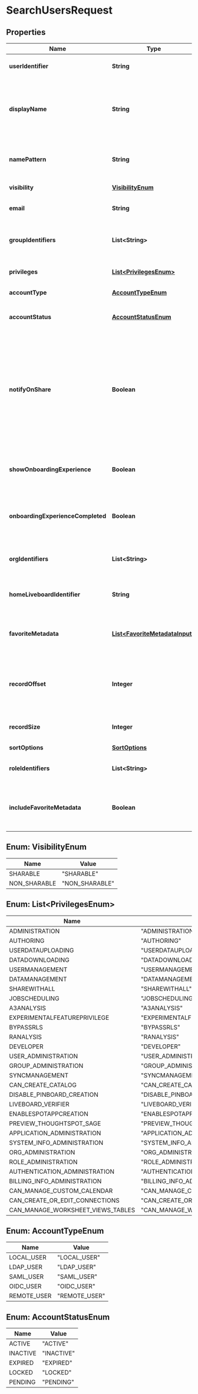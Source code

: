 

# SearchUsersRequest


## Properties

| Name | Type | Description | Notes |
|------------ | ------------- | ------------- | -------------|
|**userIdentifier** | **String** | GUID / name of the user to search |  [optional] |
|**displayName** | **String** | A unique display name string for the user account, usually their first and last name |  [optional] |
|**namePattern** | **String** | A pattern to match case-insensitive name of the User object. |  [optional] |
|**visibility** | [**VisibilityEnum**](#VisibilityEnum) | Visibility of the user |  [optional] |
|**email** | **String** | Email of the user account |  [optional] |
|**groupIdentifiers** | **List&lt;String&gt;** | GUID or name of the group to which the user belongs |  [optional] |
|**privileges** | [**List&lt;PrivilegesEnum&gt;**](#List&lt;PrivilegesEnum&gt;) | Privileges assigned to the user |  [optional] |
|**accountType** | [**AccountTypeEnum**](#AccountTypeEnum) | Type of the account |  [optional] |
|**accountStatus** | [**AccountStatusEnum**](#AccountStatusEnum) | Current status of the user account. |  [optional] |
|**notifyOnShare** | **Boolean** | User preference for receiving email notifications when another ThoughtSpot user shares a metadata object such as Answer, Liveboard, or Worksheet. |  [optional] |
|**showOnboardingExperience** | **Boolean** | The user preference for revisiting the onboarding experience |  [optional] |
|**onboardingExperienceCompleted** | **Boolean** | Indicates if the user has completed the onboarding walkthrough |  [optional] |
|**orgIdentifiers** | **List&lt;String&gt;** | IDs or names of the Orgs to which the user belongs |  [optional] |
|**homeLiveboardIdentifier** | **String** | Unique ID or name of the user&#39;s home Liveboard. |  [optional] |
|**favoriteMetadata** | [**List&lt;FavoriteMetadataInput&gt;**](FavoriteMetadataInput.md) | Metadata objects which are assigned as favorites of the user. |  [optional] |
|**recordOffset** | **Integer** | The starting record number from where the records should be included. |  [optional] |
|**recordSize** | **Integer** | The number of records that should be included. |  [optional] |
|**sortOptions** | [**SortOptions**](SortOptions.md) |  |  [optional] |
|**roleIdentifiers** | **List&lt;String&gt;** | Filters by the role assigned to the user. |  [optional] |
|**includeFavoriteMetadata** | **Boolean** | Indicates if the user&#39;s favorite objects should be displayed. |  [optional] |



## Enum: VisibilityEnum

| Name | Value |
|---- | -----|
| SHARABLE | &quot;SHARABLE&quot; |
| NON_SHARABLE | &quot;NON_SHARABLE&quot; |



## Enum: List&lt;PrivilegesEnum&gt;

| Name | Value |
|---- | -----|
| ADMINISTRATION | &quot;ADMINISTRATION&quot; |
| AUTHORING | &quot;AUTHORING&quot; |
| USERDATAUPLOADING | &quot;USERDATAUPLOADING&quot; |
| DATADOWNLOADING | &quot;DATADOWNLOADING&quot; |
| USERMANAGEMENT | &quot;USERMANAGEMENT&quot; |
| DATAMANAGEMENT | &quot;DATAMANAGEMENT&quot; |
| SHAREWITHALL | &quot;SHAREWITHALL&quot; |
| JOBSCHEDULING | &quot;JOBSCHEDULING&quot; |
| A3ANALYSIS | &quot;A3ANALYSIS&quot; |
| EXPERIMENTALFEATUREPRIVILEGE | &quot;EXPERIMENTALFEATUREPRIVILEGE&quot; |
| BYPASSRLS | &quot;BYPASSRLS&quot; |
| RANALYSIS | &quot;RANALYSIS&quot; |
| DEVELOPER | &quot;DEVELOPER&quot; |
| USER_ADMINISTRATION | &quot;USER_ADMINISTRATION&quot; |
| GROUP_ADMINISTRATION | &quot;GROUP_ADMINISTRATION&quot; |
| SYNCMANAGEMENT | &quot;SYNCMANAGEMENT&quot; |
| CAN_CREATE_CATALOG | &quot;CAN_CREATE_CATALOG&quot; |
| DISABLE_PINBOARD_CREATION | &quot;DISABLE_PINBOARD_CREATION&quot; |
| LIVEBOARD_VERIFIER | &quot;LIVEBOARD_VERIFIER&quot; |
| ENABLESPOTAPPCREATION | &quot;ENABLESPOTAPPCREATION&quot; |
| PREVIEW_THOUGHTSPOT_SAGE | &quot;PREVIEW_THOUGHTSPOT_SAGE&quot; |
| APPLICATION_ADMINISTRATION | &quot;APPLICATION_ADMINISTRATION&quot; |
| SYSTEM_INFO_ADMINISTRATION | &quot;SYSTEM_INFO_ADMINISTRATION&quot; |
| ORG_ADMINISTRATION | &quot;ORG_ADMINISTRATION&quot; |
| ROLE_ADMINISTRATION | &quot;ROLE_ADMINISTRATION&quot; |
| AUTHENTICATION_ADMINISTRATION | &quot;AUTHENTICATION_ADMINISTRATION&quot; |
| BILLING_INFO_ADMINISTRATION | &quot;BILLING_INFO_ADMINISTRATION&quot; |
| CAN_MANAGE_CUSTOM_CALENDAR | &quot;CAN_MANAGE_CUSTOM_CALENDAR&quot; |
| CAN_CREATE_OR_EDIT_CONNECTIONS | &quot;CAN_CREATE_OR_EDIT_CONNECTIONS&quot; |
| CAN_MANAGE_WORKSHEET_VIEWS_TABLES | &quot;CAN_MANAGE_WORKSHEET_VIEWS_TABLES&quot; |



## Enum: AccountTypeEnum

| Name | Value |
|---- | -----|
| LOCAL_USER | &quot;LOCAL_USER&quot; |
| LDAP_USER | &quot;LDAP_USER&quot; |
| SAML_USER | &quot;SAML_USER&quot; |
| OIDC_USER | &quot;OIDC_USER&quot; |
| REMOTE_USER | &quot;REMOTE_USER&quot; |



## Enum: AccountStatusEnum

| Name | Value |
|---- | -----|
| ACTIVE | &quot;ACTIVE&quot; |
| INACTIVE | &quot;INACTIVE&quot; |
| EXPIRED | &quot;EXPIRED&quot; |
| LOCKED | &quot;LOCKED&quot; |
| PENDING | &quot;PENDING&quot; |



